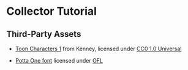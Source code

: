 # Collector Tutorial

## Third-Party Assets

- [Toon Characters 1](https://www.kenney.nl/assets/toon-characters-1) from Kenney,
  licensed under [CC0 1.0 Universal](https://creativecommons.org/publicdomain/zero/1.0/)

- [Potta One font](https://fonts.google.com/specimen/Potta+One)
  licensed under [OFL](assets/fonts/OFL.txt)